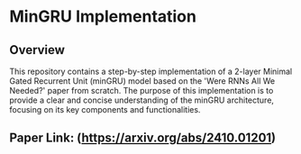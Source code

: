 # MinGRU Implementation

## Overview

This repository contains a step-by-step implementation of a 2-layer Minimal Gated Recurrent Unit (minGRU) model based on the 'Were RNNs All We Needed?' paper from scratch. The purpose of this implementation is to provide a clear and concise understanding of the minGRU architecture, focusing on its key components and functionalities.
## Paper Link: (https://arxiv.org/abs/2410.01201)
